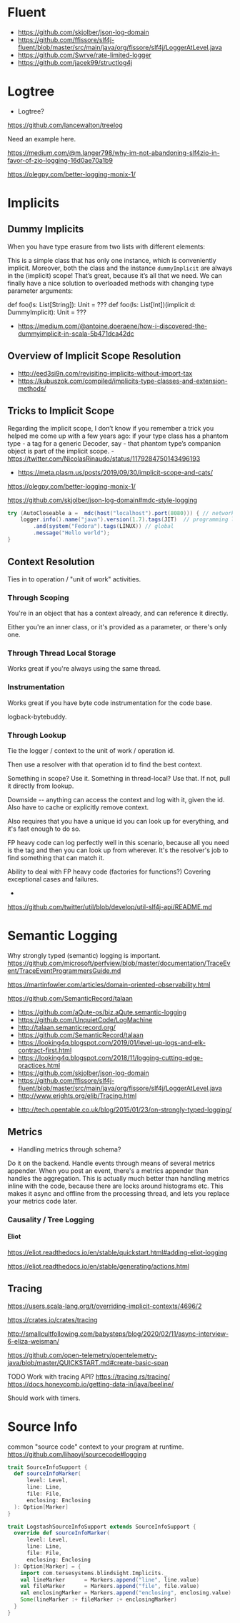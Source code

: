 # Fluent

- https://github.com/skjolber/json-log-domain 
- https://github.com/ffissore/slf4j-fluent/blob/master/src/main/java/org/fissore/slf4j/LoggerAtLevel.java
- https://github.com/Swrve/rate-limited-logger
- https://github.com/jacek99/structlog4j

# Logtree

- Logtree?

https://github.com/lancewalton/treelog

Need an example here.

https://medium.com/@m.langer798/why-im-not-abandoning-slf4zio-in-favor-of-zio-logging-16d0ae70a1b9


https://olegpy.com/better-logging-monix-1/

# Implicits

## Dummy Implicits

When you have type erasure from two lists with different elements:

This is a simple class that has only one instance, which is conveniently implicit. Moreover, both the class and the instance `dummyImplicit` are always in the (implicit) scope! That’s great, because it’s all that we need. We can finally have a nice solution to overloaded methods with changing type parameter arguments:

def foo(ls: List[String]): Unit = ???
def foo(ls: List[Int])(implicit d: DummyImplicit): Unit = ???

* https://medium.com/@antoine.doeraene/how-i-discovered-the-dummyimplicit-in-scala-5b471dca42dc

## Overview of Implicit Scope Resolution

* http://eed3si9n.com/revisiting-implicits-without-import-tax
* https://kubuszok.com/compiled/implicits-type-classes-and-extension-methods/

## Tricks to Implicit Scope

Regarding the implicit scope, I don’t know if you remember a trick you helped me come up with a few years ago: if your type class has a phantom type - a tag for a generic Decoder, say - that phantom type’s companion object is part of the implicit scope. - https://twitter.com/NicolasRinaudo/status/1179284750143496193

* https://meta.plasm.us/posts/2019/09/30/implicit-scope-and-cats/



https://olegpy.com/better-logging-monix-1/

https://github.com/skjolber/json-log-domain#mdc-style-logging

```java
try (AutoCloseable a =  mdc(host("localhost").port(8080))) { // network
    logger.info().name("java").version(1.7).tags(JIT)  // programming language
        .and(system("Fedora").tags(LINUX)) // global
        .message("Hello world");
}
```


## Context Resolution

Ties in to operation / "unit of work" activities.

### Through Scoping

You're in an object that has a context already, and can reference it directly.

Either you're an inner class, or it's provided as a parameter, or there's only one.


### Through Thread Local Storage

Works great if you're always using the same thread.

### Instrumentation

Works great if you have byte code instrumentation for the code base.

logback-bytebuddy.

### Through Lookup

Tie the logger / context to the unit of work / operation id.

Then use a resolver with that operation id to find the best context.

Something in scope?  Use it.  Something in thread-local?  Use that.  If not, pull it directly from lookup.

Downside -- anything can access the context and log with it, given the id.
Also have to cache or explicitly remove context.

Also requires that you have a unique id you can look up for everything, and it's fast enough to do so.

FP heavy code can log perfectly well in this scenario, because all you need is the tag and then you can look up from wherever.  It's the resolver's job to find something that can match it.

Ability to deal with FP heavy code (factories for functions?)  Covering exceptional cases and failures.

- 
https://github.com/twitter/util/blob/develop/util-slf4j-api/README.md

# Semantic Logging

Why strongly typed (semantic) logging is important.
https://github.com/microsoft/perfview/blob/master/documentation/TraceEvent/TraceEventProgrammersGuide.md

https://martinfowler.com/articles/domain-oriented-observability.html

https://github.com/SemanticRecord/talaan

- https://github.com/aQute-os/biz.aQute.semantic-logging
- https://github.com/UnquietCode/LogMachine
- http://talaan.semanticrecord.org/
- https://github.com/SemanticRecord/talaan
- https://looking4q.blogspot.com/2019/01/level-up-logs-and-elk-contract-first.html
- https://looking4q.blogspot.com/2018/11/logging-cutting-edge-practices.html
- https://github.com/skjolber/json-log-domain
- https://github.com/ffissore/slf4j-fluent/blob/master/src/main/java/org/fissore/slf4j/LoggerAtLevel.java
- http://www.erights.org/elib/Tracing.html

* http://tech.opentable.co.uk/blog/2015/01/23/on-strongly-typed-logging/

## Metrics

- Handling metrics through schema?

Do it on the backend.  Handle events through means of several metrics appender.  When you post an event, there's a metrics appender than handles the aggregation.  This is actually much better than handling metrics inline with the code, because there are locks around histograms etc.  This makes it async and offline from the processing thread, and lets you replace your metrics code later.


### Causality / Tree Logging

#### Eliot

https://eliot.readthedocs.io/en/stable/quickstart.html#adding-eliot-logging

https://eliot.readthedocs.io/en/stable/generating/actions.html


## Tracing

https://users.scala-lang.org/t/overriding-implicit-contexts/4696/2

https://crates.io/crates/tracing

http://smallcultfollowing.com/babysteps/blog/2020/02/11/async-interview-6-eliza-weisman/

https://github.com/open-telemetry/opentelemetry-java/blob/master/QUICKSTART.md#create-basic-span

TODO Work with tracing API?
     https://tracing.rs/tracing/
     https://docs.honeycomb.io/getting-data-in/java/beeline/

Should work with timers.

# Source Info

common "source code" context to your program at runtime.   https://github.com/lihaoyi/sourcecode#logging 

```scala
trait SourceInfoSupport {
  def sourceInfoMarker(
      level: Level,
      line: Line,
      file: File,
      enclosing: Enclosing
  ): Option[Marker]
}
```
 
```scala
trait LogstashSourceInfoSupport extends SourceInfoSupport {
  override def sourceInfoMarker(
      level: Level,
      line: Line,
      file: File,
      enclosing: Enclosing
  ): Option[Marker] = {
    import com.tersesystems.blindsight.Implicits._
    val lineMarker      = Markers.append("line", line.value)
    val fileMarker      = Markers.append("file", file.value)
    val enclosingMarker = Markers.append("enclosing", enclosing.value)
    Some(lineMarker :+ fileMarker :+ enclosingMarker)
  }
}
``` 